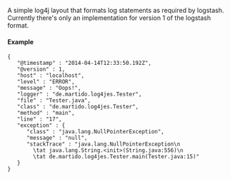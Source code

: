 A simple log4j layout that formats log statements as required by logstash. Currently there's only an implementation for version 1 of the logstash format.

#### Example

```
{
   "@timestamp" : "2014-04-14T12:33:50.192Z",
   "@version" : 1,
   "host" : "localhost",
   "level" : "ERROR",
   "message" : "Oops!",
   "logger" : "de.martido.log4jes.Tester",
   "file" : "Tester.java",
   "class" : "de.martido.log4jes.Tester",
   "method" : "main",
   "line" : "17",
   "exception" : {
      "class" : "java.lang.NullPointerException",
      "message" : "null",
      "stackTrace" : "java.lang.NullPointerException\n
        \tat java.lang.String.<init>(String.java:556)\n
        \tat de.martido.log4jes.Tester.main(Tester.java:15)"
   }
}
```